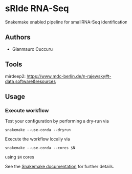# sRIde RNA-Seq
Snakemake enabled pipeline for smallRNA-Seq identification

## Authors

* Gianmauro Cuccuru

## Tools
mirdeep2: https://www.mdc-berlin.de/n-rajewsky#t-data,software&resources

## Usage
### Execute workflow

Test your configuration by performing a dry-run via

    snakemake --use-conda --dryrun

Execute the workflow locally via

    snakemake --use-conda --cores $N

using `$N` cores

See the [Snakemake documentation](https://snakemake.readthedocs.io) for further details.